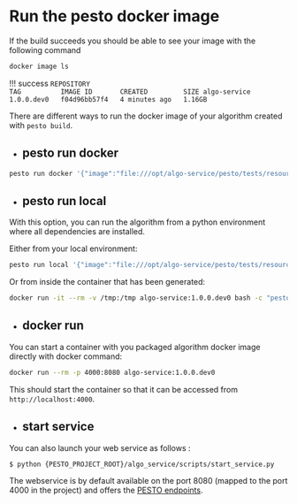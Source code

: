 # Run the pesto docker image

If the build succeeds you should be able to see your image with the following command

```bash
docker image ls
```

!!! success
    ```
    REPOSITORY                                                  TAG          IMAGE ID       CREATED         SIZE
    algo-service                                                1.0.0.dev0   f04d96bb57f4   4 minutes ago   1.16GB
    ```

There are different ways to run the docker image of your algorithm created with `pesto build`.


- ## pesto run docker

```bash
pesto run docker '{"image":"file:///opt/algo-service/pesto/tests/resources/test_1/input/image.png"}' algo-service:1.0.0.dev0 /tmp/output_pesto.json
```

- ## pesto run local

With this option, you can run the algorithm from a python environment where all dependencies are installed. 

Either from your local environment:  
```bash
pesto run local '{"image":"file:///opt/algo-service/pesto/tests/resources/test_1/input/image.png"}' /tmp/result.txt
```

Or from inside the container that has been generated:  
```bash
docker run -it --rm -v /tmp:/tmp algo-service:1.0.0.dev0 bash -c "pesto run local '{\"image\":\"file:///opt/algo-service/pesto/tests/resources/test_1/input/image.png\"}' /tmp/result.txt"```
```

- ## docker run

You can start a container with you packaged algorithm docker image directly with docker command:

```bash
docker run --rm -p 4000:8080 algo-service:1.0.0.dev0
```

This should start the container so that it can be accessed from `http://localhost:4000`.


- ## start service

You can also launch your web service as follows : 

```bash
$ python {PESTO_PROJECT_ROOT}/algo_service/scripts/start_service.py
```

The webservice is by default available on the port 8080 (mapped to the port 4000 in the project) and offers the [PESTO endpoints](deploy_web_service.md#pesto-endpoints).
